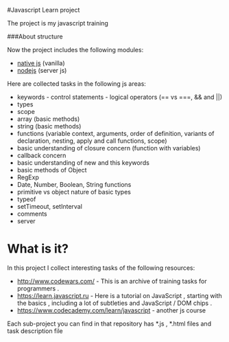 #Javascript Learn project

The project is my javascript training

###About structure

Now the project includes the following modules:
- [native js](https://github.com/maxgergalov/js-learn/tree/master/nativeJs) (vanilla)
- [nodejs](https://github.com/maxgergalov/js-learn/tree/master/nodejs) (server js)

Here are collected tasks in the following js areas:
- keywords - control statements - logical operators (== vs ===, && and ||)
- types
- scope
- array (basic methods)
- string (basic methods)
- functions (variable context, arguments, order of definition, variants of declaration, nesting, apply and call functions, scope)
- basic understanding of closure concern (function with variables)
- callback concern
- basic understanding of new and this keywords
- basic methods of Object
- RegExp
- Date, Number, Boolean, String functions
- primitive vs object nature of basic types
- typeof
- setTimeout, setInterval
- comments
- server

# What is it?
In this project I collect interesting tasks of the following resources:
- http://www.codewars.com/ - This is an archive of training tasks for programmers .
- https://learn.javascript.ru - Here is a tutorial on JavaScript , starting with the basics , including a lot of subtleties and JavaScript / DOM chips .
- https://www.codecademy.com/learn/javascript - another js course

Each sub-project you can find in that repository has *.js , *.html files and task description file
